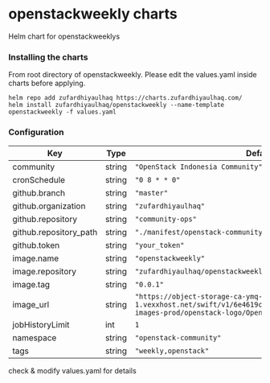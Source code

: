 # openstackweekly charts
Helm chart for openstackweeklys

### Installing the charts
From root directory of openstackweekly. Please edit the values.yaml inside charts before applying.
```
helm repo add zufardhiyaulhaq https://charts.zufardhiyaulhaq.com/
helm install zufardhiyaulhaq/openstackweekly --name-template openstackweekly -f values.yaml
```

### Configuration

| Key | Type | Default | Description |
|-----|------|---------|-------------|
| community | string | `"OpenStack Indonesia Community"` |  |
| cronSchedule | string | `"0 8 * * 0"` |  |
| github.branch | string | `"master"` |  |
| github.organization | string | `"zufardhiyaulhaq"` |  |
| github.repository | string | `"community-ops"` |  |
| github.repository_path | string | `"./manifest/openstack-community/"` |  |
| github.token | string | `"your_token"` |  |
| image.name | string | `"openstackweekly"` |  |
| image.repository | string | `"zufardhiyaulhaq/openstackweekly"` |  |
| image.tag | string | `"0.0.1"` |  |
| image_url | string | `"https://object-storage-ca-ymq-1.vexxhost.net/swift/v1/6e4619c416ff4bd19e1c087f27a43eea/www-images-prod/openstack-logo/OpenStack-Logo-Vertical.png"` |  |
| jobHistoryLimit | int | `1` |  |
| namespace | string | `"openstack-community"` |  |
| tags | string | `"weekly,openstack"` |  |

check & modify values.yaml for details
